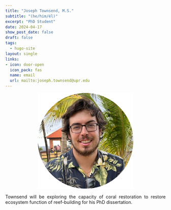 ```yaml
---
title: "Joseph Townsend, M.S."
subtitle: "(he/him/él)"
excerpt: "PhD Student"
date: 2024-04-17
show_post_date: false
draft: false
tags:
  - hugo-site
layout: single
links:
- icon: door-open
  icon_pack: fas
  name: email
  url: mailto:joseph.townsend@upr.edu
---
```


<div style="text-align: center;">
<img src="featured-hex.png" width="300"> 
</div>

<div style="text-align: justify;">

Townsend will be exploring the capacity of coral restoration to restore ecosystem function of reef-building for his PhD dissertation.

</div>
